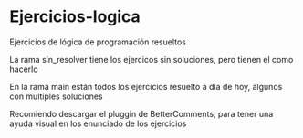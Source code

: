 # Ejercicios-logica

Ejercicios de lógica de programación resueltos

La rama sin_resolver tiene los ejercicos sin soluciones, pero tienen el como hacerlo

En la rama main están todos los ejercicios resuelto a día de hoy, algunos con multiples soluciones

Recomiendo descargar el pluggin de BetterComments, para tener una ayuda visual en los enunciado de los ejercicios
